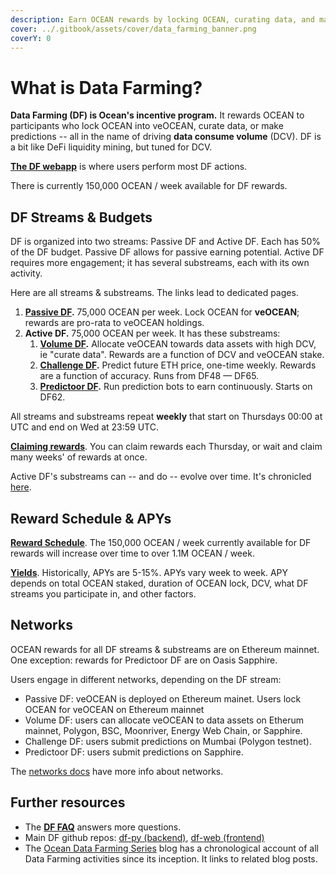 ```yaml
---
description: Earn OCEAN rewards by locking OCEAN, curating data, and making predictions.
cover: ../.gitbook/assets/cover/data_farming_banner.png
coverY: 0
---
```


# What is Data Farming?

**Data Farming (DF) is Ocean's incentive program.** It rewards OCEAN to participants who lock OCEAN into veOCEAN, curate data, or make predictions -- all in the name of driving **data consume volume** (DCV). DF is a bit like DeFi liquidity mining, but tuned for DCV.

**[The DF webapp](https://df.oceandao.org)** is where users perform most DF actions.

There is currently 150,000 OCEAN / week available for DF rewards. 

## DF Streams & Budgets

DF is organized into two streams: Passive DF and Active DF. Each has 50% of the DF budget. Passive DF allows for passive earning potential. Active DF requires more engagement; it has several substreams, each with its own activity.

Here are all streams & substreams. The links lead to dedicated pages.

1. **[Passive DF](passivedf.md).** 75,000 OCEAN per week. Lock OCEAN for **veOCEAN**; rewards are pro-rata to veOCEAN holdings.
1. **Active DF.** 75,000 OCEAN per week. It has these substreams:
   1. **[Volume DF](volumedf.md).** Allocate veOCEAN towards data assets with high DCV, ie "curate data". Rewards are a function of DCV and veOCEAN stake.
   1. **[Challenge DF](challengedf.md).** Predict future ETH price, one-time weekly. Rewards are a function of accuracy. Runs from DF48 — DF65.
   1. **[Predictoor DF](predictoordf.md).** Run prediction bots to earn continuously. Starts on DF62.

All streams and substreams repeat **weekly** that start on Thursdays 00:00 at UTC and end on Wed at 23:59 UTC.

**[Claiming rewards](claim-rewards.md)**. You can claim rewards each Thursday, or wait and claim many weeks' of rewards at once.

Active DF's substreams can -- and do -- evolve over time. It's chronicled [here](https://blog.oceanprotocol.com/ocean-data-farming-series-c7922f1d0e45).

## Reward Schedule & APYs

**[Reward Schedule](ocean-reward-schedule.md)**. The 150,000 OCEAN / week currently available for DF rewards will increase over time to over 1.1M OCEAN / week.

**[Yields](apys.md)**. Historically, APYs are 5-15%. APYs vary week to week. APY depends on total OCEAN staked, duration of OCEAN lock, DCV, what DF streams you participate in, and other factors.

## Networks

OCEAN rewards for all DF streams & substreams are on Ethereum mainnet. One exception: rewards for Predictoor DF are on Oasis Sapphire.

Users engage in different networks, depending on the DF stream:
- Passive DF: veOCEAN is deployed on Ethereum mainet. Users lock OCEAN for veOCEAN on Ethereum mainnet
- Volume DF: users can allocate veOCEAN to data assets on Etherum mainnet, Polygon, BSC, Moonriver, Energy Web Chain, or Sapphire.
- Challenge DF: users submit predictions on Mumbai (Polygon testnet).
- Predictoor DF: users submit predictions on Sapphire. 

The [networks docs](../discover/networks/README.md) have more info about networks.

## Further resources

- The **[DF FAQ](faq.md)** answers more questions.
- Main DF github repos: [df-py (backend)](https://github.com/oceanprotocol/df-py), [df-web (frontend)](https://github.com/oceanprotocol/df-web)
- The [Ocean Data Farming Series](https://blog.oceanprotocol.com/ocean-data-farming-series-c7922f1d0e45) blog has a chronological account of all Data Farming activities since its inception. It links to related blog posts.

